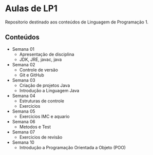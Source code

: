 # Aulas de LP1

Repositorio destinado aos conteúdos de Linguagem de Programação 1.

## Conteúdos

- Semana 01
    - Apresentação de disciplina
    - JDK, JRE, javac, java
- Semana 02
    - Controle de versão
    - Git e GitHub
- Semana 03
    - Criação de projetos Java
    - Introdução a Linguagem Java
- Semana 04
    - Estruturas de controle
    - Exercicios
- Semana 05
    - Exercicios IMC e aquario
- Semana 06
    - Metodos  e Test
- Semana 07
    - Exercicios de revisão
- Semana 10
    - Introdução a Programação Orientada a Objeto (POO)